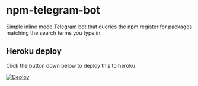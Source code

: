 npm-telegram-bot
==================
Simple inline mode [Telegram](https://telegram.me) bot that queries the [npm register](https://npmjs.com) for packages matching the search terms you type in.

## Heroku deploy

Click the button down below to deploy this to heroku

[![Deploy](https://www.herokucdn.com/deploy/button.svg)](https://heroku.com/deploy?template=https://gitlab.com/rjmunhoz/npmjs-telegram-bot/blob/master/)
